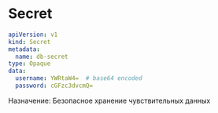 # Secret
```yaml
apiVersion: v1
kind: Secret
metadata:
  name: db-secret
type: Opaque
data:
  username: YWRtaW4=  # base64 encoded
  password: cGFzc3dvcmQ=
```

Назначение: Безопасное хранение чувствительных данных